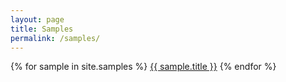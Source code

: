 ```yaml
---
layout: page
title: Samples
permalink: /samples/
---
```


{% for sample in site.samples %}
  <a href="{{ site.baseurl }}{{ sample.url }}">{{ sample.title }}</a>
{% endfor %}